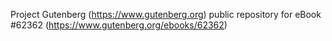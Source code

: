Project Gutenberg (https://www.gutenberg.org) public repository for eBook #62362 (https://www.gutenberg.org/ebooks/62362)
